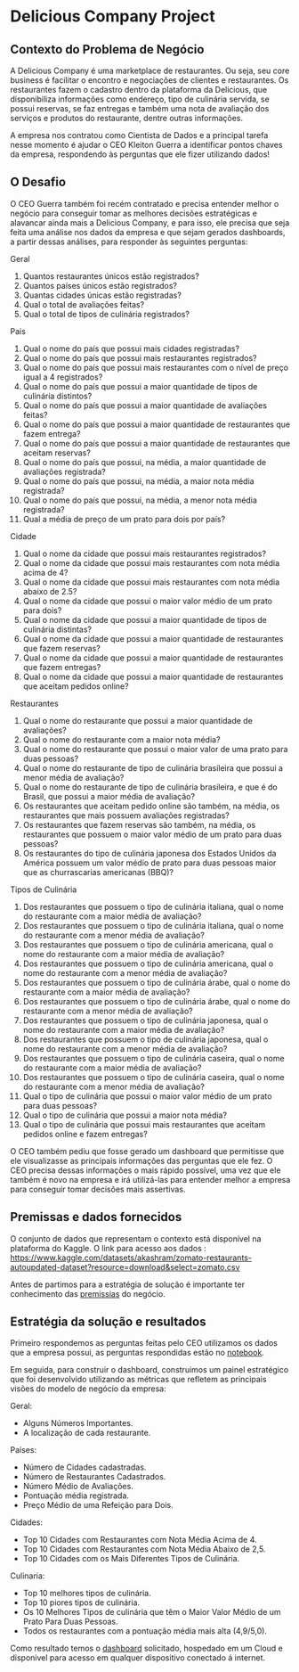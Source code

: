# Delicious Company Project

## Contexto do Problema de Negócio

A Delicious Company  é uma marketplace de restaurantes. Ou seja, seu core business é facilitar o encontro e negociações de clientes e restaurantes. Os restaurantes fazem o cadastro dentro da plataforma da Delicious, que disponibiliza informações como endereço, tipo de culinária servida, se possui reservas, se faz entregas e também uma nota de avaliação dos serviços e produtos do restaurante, dentre outras informações.

A empresa nos contratou como Cientista de Dados e a principal tarefa nesse momento é ajudar o CEO Kleiton Guerra
a identificar pontos chaves da empresa, respondendo às perguntas que ele fizer utilizando dados!


## O Desafio
O CEO Guerra também foi recém contratado e precisa entender melhor o negócio para conseguir tomar as melhores decisões estratégicas e alavancar ainda mais a
 Delicious Company, e para isso, ele precisa que seja feita uma análise nos dados da empresa e que sejam gerados dashboards, a partir dessas análises, para responder
às seguintes perguntas:

Geral
1. Quantos restaurantes únicos estão registrados?
2. Quantos países únicos estão registrados?
3. Quantas cidades únicas estão registradas?
4. Qual o total de avaliações feitas?
5. Qual o total de tipos de culinária registrados?

Pais
1. Qual o nome do país que possui mais cidades registradas?
2. Qual o nome do país que possui mais restaurantes registrados?
3. Qual o nome do país que possui mais restaurantes com o nível de preço igual a 4
registrados?
4. Qual o nome do país que possui a maior quantidade de tipos de culinária
distintos?
5. Qual o nome do país que possui a maior quantidade de avaliações feitas?
6. Qual o nome do país que possui a maior quantidade de restaurantes que fazem
entrega?
7. Qual o nome do país que possui a maior quantidade de restaurantes que aceitam
reservas?
8. Qual o nome do país que possui, na média, a maior quantidade de avaliações
registrada?
9. Qual o nome do país que possui, na média, a maior nota média registrada?
10. Qual o nome do país que possui, na média, a menor nota média registrada?
11. Qual a média de preço de um prato para dois por país?

Cidade
1. Qual o nome da cidade que possui mais restaurantes registrados?
2. Qual o nome da cidade que possui mais restaurantes com nota média acima de
4?
3. Qual o nome da cidade que possui mais restaurantes com nota média abaixo de
2.5?
4. Qual o nome da cidade que possui o maior valor médio de um prato para dois?
5. Qual o nome da cidade que possui a maior quantidade de tipos de culinária
distintas?
6. Qual o nome da cidade que possui a maior quantidade de restaurantes que fazem
reservas?
7. Qual o nome da cidade que possui a maior quantidade de restaurantes que fazem
entregas?
8. Qual o nome da cidade que possui a maior quantidade de restaurantes que
aceitam pedidos online?

Restaurantes
1. Qual o nome do restaurante que possui a maior quantidade de avaliações?
2. Qual o nome do restaurante com a maior nota média?
3. Qual o nome do restaurante que possui o maior valor de uma prato para duas
pessoas?
4. Qual o nome do restaurante de tipo de culinária brasileira que possui a menor
média de avaliação?
5. Qual o nome do restaurante de tipo de culinária brasileira, e que é do Brasil, que
possui a maior média de avaliação?
6. Os restaurantes que aceitam pedido online são também, na média, os
restaurantes que mais possuem avaliações registradas?
7. Os restaurantes que fazem reservas são também, na média, os restaurantes que
possuem o maior valor médio de um prato para duas pessoas?
8. Os restaurantes do tipo de culinária japonesa dos Estados Unidos da América
possuem um valor médio de prato para duas pessoas maior que as churrascarias
americanas (BBQ)?

Tipos de Culinária
1. Dos restaurantes que possuem o tipo de culinária italiana, qual o nome do
restaurante com a maior média de avaliação?
2. Dos restaurantes que possuem o tipo de culinária italiana, qual o nome do
restaurante com a menor média de avaliação?
3. Dos restaurantes que possuem o tipo de culinária americana, qual o nome do
restaurante com a maior média de avaliação?
4. Dos restaurantes que possuem o tipo de culinária americana, qual o nome do
restaurante com a menor média de avaliação?
5. Dos restaurantes que possuem o tipo de culinária árabe, qual o nome do
restaurante com a maior média de avaliação?
6. Dos restaurantes que possuem o tipo de culinária árabe, qual o nome do
restaurante com a menor média de avaliação?
7. Dos restaurantes que possuem o tipo de culinária japonesa, qual o nome do
restaurante com a maior média de avaliação?
8. Dos restaurantes que possuem o tipo de culinária japonesa, qual o nome do
restaurante com a menor média de avaliação?
9. Dos restaurantes que possuem o tipo de culinária caseira, qual o nome do
restaurante com a maior média de avaliação?
10. Dos restaurantes que possuem o tipo de culinária caseira, qual o nome do
restaurante com a menor média de avaliação?
11. Qual o tipo de culinária que possui o maior valor médio de um prato para duas
pessoas?
12. Qual o tipo de culinária que possui a maior nota média?
13. Qual o tipo de culinária que possui mais restaurantes que aceitam pedidos
online e fazem entregas?

O CEO também pediu que fosse gerado um dashboard que permitisse que ele
visualizasse as principais informações das perguntas que ele fez. O CEO precisa
dessas informações o mais rápido possível, uma vez que ele também é novo na
empresa e irá utilizá-las para entender melhor a empresa para conseguir
tomar decisões mais assertivas.

## Premissas e dados fornecidos
 
O conjunto de dados que representam o contexto está disponível na plataforma do
Kaggle. O link para acesso aos dados :
https://www.kaggle.com/datasets/akashram/zomato-restaurants-autoupdated-dataset?resource=download&select=zomato.csv

Antes de partimos para a estratégia de solução é importante ter conhecimento das [premissias](https://github.com/leoalvessantana/delicious_company/blob/main/dataset/informacoes_dados.txt) do negócio.


## Estratégia da solução e resultados

Primeiro respondemos as perguntas feitas pelo CEO utilizamos os dados que a empresa possui, as perguntas respondidas estão no [notebook](https://github.com/leoalvessantana/delicious_company/blob/main/analise_nos_dados.ipynb). 

Em seguida, para construir o dashboard, construimos um painel estratégico que foi desenvolvido utilizando as métricas que refletem as principais visões do modelo de negócio da empresa:

Geral:
 - Alguns Números Importantes.
 - A localização de cada restaurante.

Países:
 - Número de Cidades cadastradas.
 - Número de Restaurantes Cadastrados.
 - Número Médio de Avaliações.
 - Pontuação média registrada.
 - Preço Médio de uma Refeição para Dois.

Cidades:
 - Top 10 Cidades com Restaurantes com Nota Média Acima de 4.
 - Top 10 Cidades com Restaurantes com Nota Média Abaixo de 2,5.
 - Top 10 Cidades com os Mais Diferentes Tipos de Culinária.

Culinaria:
 - Top 10 melhores tipos de culinária.
 - Top 10 piores tipos de culinária.
 - Os 10 Melhores Tipos de culinária que têm o Maior Valor Médio de um Prato Para Duas Pessoas.
 - Todos os restaurantes com a pontuação média mais alta (4,9/5,0).

Como resultado temos o [dashboard](https://leonardosantana-delicious-company.streamlit.app/) solicitado, hospedado em um Cloud e disponivel para acesso em qualquer dispositivo conectado á internet.

